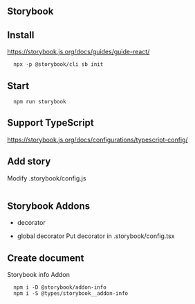 ## Storybook

## Install 
https://storybook.js.org/docs/guides/guide-react/
```
  npx -p @storybook/cli sb init
```
## Start
```
  npm run storybook
```

## Support TypeScript
https://storybook.js.org/docs/configurations/typescript-config/


## Add story
Modify .storybook/config.js
```
```
## Storybook Addons
- decorator

- global decorator
Put decorator in .storybook/config.tsx


## Create document
Storybook info Addon
```
  npm i -D @storybook/addon-info
  npm i -S @types/storybook__addon-info
```